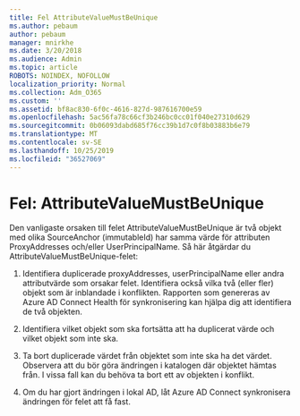 ```yaml
---
title: Fel AttributeValueMustBeUnique
ms.author: pebaum
author: pebaum
manager: mnirkhe
ms.date: 3/20/2018
ms.audience: Admin
ms.topic: article
ROBOTS: NOINDEX, NOFOLLOW
localization_priority: Normal
ms.collection: Adm_O365
ms.custom: ''
ms.assetid: bf8ac830-6f0c-4616-827d-987616700e59
ms.openlocfilehash: 5ac56fa78c66cf3b246bc0cc01f040e27310d629
ms.sourcegitcommit: 0b06093dabd685f76cc39b1d7c0f8b03883b6e79
ms.translationtype: MT
ms.contentlocale: sv-SE
ms.lasthandoff: 10/25/2019
ms.locfileid: "36527069"
---
```

# <a name="error-attributevaluemustbeunique"></a>Fel: AttributeValueMustBeUnique

Den vanligaste orsaken till felet AttributeValueMustBeUnique är två objekt med olika SourceAnchor (immutableId) har samma värde för attributen ProxyAddresses och/eller UserPrincipalName. Så här åtgärdar du AttributeValueMustBeUnique-felet:
  
1. Identifiera duplicerade proxyAddresses, userPrincipalName eller andra attributvärde som orsakar felet. Identifiera också vilka två (eller fler) objekt som är inblandade i konflikten. Rapporten som genereras av Azure AD Connect Health för synkronisering kan hjälpa dig att identifiera de två objekten.
    
2. Identifiera vilket objekt som ska fortsätta att ha duplicerat värde och vilket objekt som inte ska.
    
3. Ta bort duplicerade värdet från objektet som inte ska ha det värdet. Observera att du bör göra ändringen i katalogen där objektet hämtas från. I vissa fall kan du behöva ta bort ett av objekten i konflikt.
    
4. Om du har gjort ändringen i lokal AD, låt Azure AD Connect synkronisera ändringen för felet att få fast.
    

